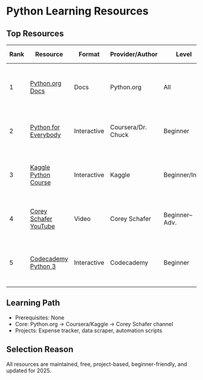 # Python Learning Resources

## Top Resources
| Rank | Resource | Format | Provider/Author | Level | Est. Time | Cost | Notes |
|------|---------|--------|----------------|-------|-----------|------|------|
| 1 | [Python.org Docs](https://docs.python.org/3/) | Docs | Python.org | All | 12+ hours | Free | Official, always current, reference and tutorials |
| 2 | [Python for Everybody](https://www.coursera.org/specializations/python) | Interactive | Coursera/Dr. Chuck | Beginner | 15+ hours | Free tier | Easy entry, hands-on exercises, beginner-friendly |
| 3 | [Kaggle Python Course](https://www.kaggle.com/learn/python) | Interactive | Kaggle | Beginner/Inter | 8 hours | Free | Practical notebooks, projects, data-centric lessons |
| 4 | [Corey Schafer YouTube](https://www.youtube.com/@CoreySchafer) | Video | Corey Schafer | Beginner–Adv. | 20+ hours | Free | Highly regarded tutorials, full-stack focus |
| 5 | [Codecademy Python 3](https://www.codecademy.com/learn/learn-python-3) | Interactive | Codecademy | Beginner | 10+ hours | Free tier | Strong exercises, browser-based, progression track |

## Learning Path
- Prerequisites: None  
- Core: Python.org → Coursera/Kaggle → Corey Schafer channel  
- Projects: Expense tracker, data scraper, automation scripts

## Selection Reason
All resources are maintained, free, project-based, beginner-friendly, and updated for 2025.

